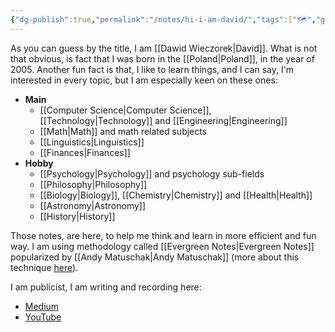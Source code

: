 ```yaml
---
{"dg-publish":true,"permalink":"/notes/hi-i-am-david/","tags":["🗺️","gardenEntry"]}
---
```


As you can guess by the title, I am [[Dawid Wieczorek\|David]]. What is not that obvious, is fact that I was born in the [[Poland\|Poland]], in the year of 2005. Another fun fact is that, I like to learn things, and I can say, I'm interested in every topic, but I am especially keen on these ones:
- **Main**
	- [[Computer Science\|Computer Science]], [[Technology\|Technology]] and [[Engineering\|Engineering]]
	- [[Math\|Math]] and math related subjects
	- [[Linguistics\|Linguistics]]
	- [[Finances\|Finances]]
- **Hobby**
	- [[Psychology\|Psychology]] and psychology sub-fields
	- [[Philosophy\|Philosophy]]
	- [[Biology\|Biology]], [[Chemistry\|Chemistry]] and [[Health\|Health]]
	- [[Astronomy\|Astronomy]]
	- [[History\|History]]

Those notes, are here, to help me think and learn in more efficient and fun way. I am using methodology called [[Evergreen Notes\|Evergreen Notes]] popularized by [[Andy Matuschak\|Andy Matuschak]] (more about this technique [here](https://notes.andymatuschak.org/Evergreen_notes)). 

I am publicist, I am writing and recording here:
- [Medium](https://medium.com/@davechoes)
- [YouTube](https://www.youtube.com/channel/UCwuo3zRwiVSb-fk2I-SlGog/featured)